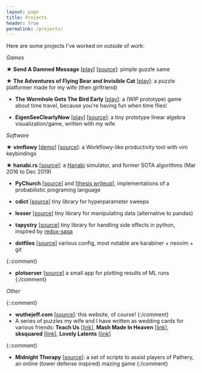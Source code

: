 ```yaml
---
layout: page
title: Projects
header: true
permalink: /projects/
---
```


Here are some projects I've worked on outside of work:

*Games*

★ **Send A Damned Message** [[play](https://www.wuthejeff.com/send-a-damned-message/)] [[source](https://github.com/WuTheFWasThat/send-a-damned-message)]: pimple guzzle same

★ **The Adventures of Flying Bear and Invisible Cat** [[play](https://www.wuthejeff.com/bearcat-game)]: a puzzle platformer made for my wife (then girlfriend)

* **The Wormhole Gets The Bird Early** [[play](https://www.wuthejeff.com/the-wormhole-gets-the-bird-early)]: a (WIP prototype) game about time travel, because you're having fun when time flies!

- **EigenSeeClearlyNow** [[play](https://www.wuthejeff.com/spangame/)] [[source](https://github.com/WuTheFWasThat/EigenSeeClearlyNow)]: a tiny prototype linear algebra visualization/game, written with my wife

*Software*

★ **vimflowy** [[demo](https://wuthejeff.com/vimflowy)] [[source](https://github.com/WuTheFWasThat/vimflowy)]:
  a Workflowy-like productivity tool with vim keybindings

★ **hanabi.rs** [[source](https://github.com/WuTheFWasThat/hanabi.rs)]: a [Hanabi](https://boardgamegeek.com/boardgame/98778/hanabi) simulator, and former SOTA algorithms (Mar 2016 to Dec 2019)

- **PyChurch** [[source](https://github.com/WuTheFWasThat/Church-interpreter)] and [[thesis writeup](https://github.com/WuTheFWasThat/PyChurch/blob/master/papers/MEng%20thesis.pdf)], implementations of a probabilistic programing language

- **cdict** [[source](https://github.com/WuTheFWasThat/cdict)]
  tiny library for hyperparameter sweeps

- **lesser** [[source](https://github.com/WuTheFWasThat/lesser)]
  tiny library for manipulating data (alternative to pandas)

- **tapystry** [[source](https://github.com/WuTheFWasThat/tapystry)]
  tiny library for handling side effects in python, inspired by [redux-saga](https://github.com/redux-saga/redux-saga)

- **dotfiles** [[source](https://github.com/WuTheFWasThat/dotfiles)]
  various config, most notable are karabiner + neovim + git

{::comment}
- **plotserver** [[source](https://github.com/WuTheFWasThat/plotserver)]
  a small app for plotting results of ML runs
{:/comment}

*Other*

{::comment}
- **wuthejeff.com** [[source](https://github.com/WuTheFWasThat/wuthefwasthat.github.io)]: this website, of course!
{:/comment}
- A series of puzzles my wife and I have written as wedding cards for various friends: **Teach Us** [[link](https://www.wuthejeff.com/teach_us)], **Mash Made In Heaven** [[link](https://www.wuthejeff.com/mash_made_in_heaven)], **sksquared** [[link](https://www.wuthejeff.com/sksquared)], **Lovely Latents** [[link](https://www.wuthejeff.com/lovely_latents)]


{::comment}
- **Midnight Therapy** [[source](https://github.com/WuTheFWasThat/midnighttherapy)]: a set of scripts to assist players of Pathery, an online (tower defense inspired) mazing game
{:/comment}
